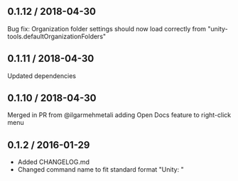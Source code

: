 0.1.12 / 2018-04-30
-------------------
Bug fix: Organization folder settings should now load correctly from "unity-tools.defaultOrganizationFolders"

0.1.11 / 2018-04-30
-------------------
Updated dependencies

0.1.10 / 2018-04-30
-------------------
Merged in PR from @ilgarmehmetali adding Open Docs feature to right-click menu

0.1.2 / 2016-01-29
-------------------
* Added CHANGELOG.md
* Changed command name to fit standard format "Unity: <Command>"